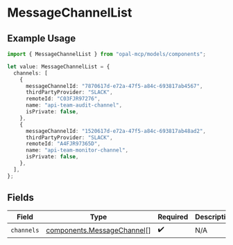 # MessageChannelList

## Example Usage

```typescript
import { MessageChannelList } from "opal-mcp/models/components";

let value: MessageChannelList = {
  channels: [
    {
      messageChannelId: "7870617d-e72a-47f5-a84c-693817ab4567",
      thirdPartyProvider: "SLACK",
      remoteId: "C03FJR97276",
      name: "api-team-audit-channel",
      isPrivate: false,
    },
    {
      messageChannelId: "1520617d-e72a-47f5-a84c-693817ab48ad2",
      thirdPartyProvider: "SLACK",
      remoteId: "A4FJR97365D",
      name: "api-team-monitor-channel",
      isPrivate: false,
    },
  ],
};
```

## Fields

| Field                                                                    | Type                                                                     | Required                                                                 | Description                                                              |
| ------------------------------------------------------------------------ | ------------------------------------------------------------------------ | ------------------------------------------------------------------------ | ------------------------------------------------------------------------ |
| `channels`                                                               | [components.MessageChannel](../../models/components/messagechannel.md)[] | :heavy_check_mark:                                                       | N/A                                                                      |